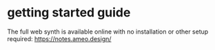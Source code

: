 # getting started guide

The full web synth is available online with no installation or other setup required: <https://notes.ameo.design/>
